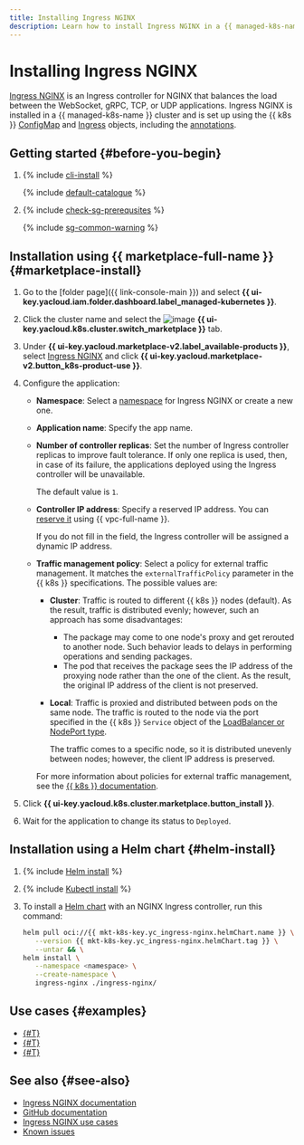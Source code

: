 ```yaml
---
title: Installing Ingress NGINX
description: Learn how to install Ingress NGINX in a {{ managed-k8s-name }} cluster.
---
```


# Installing Ingress NGINX


[Ingress NGINX](https://docs.nginx.com/nginx-ingress-controller/overview/about/) is an Ingress controller for NGINX that balances the load between the WebSocket, gRPC, TCP, or UDP applications. Ingress NGINX is installed in a {{ managed-k8s-name }} cluster and is set up using the {{ k8s }} [ConfigMap](https://docs.nginx.com/nginx-ingress-controller/configuration/global-configuration/configmap-resource/) and [Ingress](https://kubernetes.io/docs/concepts/services-networking/ingress/) objects, including the [annotations](https://docs.nginx.com/nginx-ingress-controller/configuration/ingress-resources/advanced-configuration-with-annotations/).

## Getting started {#before-you-begin}

1. {% include [cli-install](../../../_includes/cli-install.md) %}

   {% include [default-catalogue](../../../_includes/default-catalogue.md) %}

1. {% include [check-sg-prerequsites](../../../_includes/managed-kubernetes/security-groups/check-sg-prerequsites-lvl3.md) %}

   {% include [sg-common-warning](../../../_includes/managed-kubernetes/security-groups/sg-common-warning.md) %}

## Installation using {{ marketplace-full-name }} {#marketplace-install}

1. Go to the [folder page]({{ link-console-main }}) and select **{{ ui-key.yacloud.iam.folder.dashboard.label_managed-kubernetes }}**.
1. Click the cluster name and select the ![image](../../../_assets/console-icons/shopping-cart.svg) **{{ ui-key.yacloud.k8s.cluster.switch_marketplace }}** tab.
1. Under **{{ ui-key.yacloud.marketplace-v2.label_available-products }}**, select [Ingress NGINX](/marketplace/products/yc/ingress-nginx) and click **{{ ui-key.yacloud.marketplace-v2.button_k8s-product-use }}**.
1. Configure the application:

   * **Namespace**: Select a [namespace](../../concepts/index.md#namespace) for Ingress NGINX or create a new one.
   * **Application name**: Specify the app name.
   * **Number of controller replicas**: Set the number of Ingress controller replicas to improve fault tolerance. If only one replica is used, then, in case of its failure, the applications deployed using the Ingress controller will be unavailable.

      The default value is `1`.

   * **Controller IP address**: Specify a reserved IP address. You can [reserve it](../../../vpc/operations/get-static-ip.md) using {{ vpc-full-name }}.

      If you do not fill in the field, the Ingress controller will be assigned a dynamic IP address.

   * **Traffic management policy**: Select a policy for external traffic management. It matches the `externalTrafficPolicy` parameter in the {{ k8s }} specifications. The possible values are:

      * **Cluster**: Traffic is routed to different {{ k8s }} nodes (default). As the result, traffic is distributed evenly; however, such an approach has some disadvantages:

         * The package may come to one node's proxy and get rerouted to another node. Such behavior leads to delays in performing operations and sending packages.
         * The pod that receives the package sees the IP address of the proxying node rather than the one of the client. As the result, the original IP address of the client is not preserved.

      * **Local**: Traffic is proxied and distributed between pods on the same node. The traffic is routed to the node via the port specified in the {{ k8s }} `Service` object of the [LoadBalancer or NodePort type](https://kubernetes.io/docs/concepts/services-networking/service/#publishing-services-service-types).

         The traffic comes to a specific node, so it is distributed unevenly between nodes; however, the client IP address is preserved.

      For more information about policies for external traffic management, see the [{{ k8s }} documentation](https://kubernetes.io/docs/reference/networking/virtual-ips/#external-traffic-policy).

1. Click **{{ ui-key.yacloud.k8s.cluster.marketplace.button_install }}**.
1. Wait for the application to change its status to `Deployed`.

## Installation using a Helm chart {#helm-install}

1. {% include [Helm install](../../../_includes/managed-kubernetes/helm-install.md) %}
1. {% include [Kubectl install](../../../_includes/managed-kubernetes/kubectl-install.md) %}
1. To install a [Helm chart](https://helm.sh/docs/topics/charts/) with an NGINX Ingress controller, run this command:

   ```bash
   helm pull oci://{{ mkt-k8s-key.yc_ingress-nginx.helmChart.name }} \
      --version {{ mkt-k8s-key.yc_ingress-nginx.helmChart.tag }} \
      --untar && \
   helm install \
      --namespace <namespace> \
      --create-namespace \
      ingress-nginx ./ingress-nginx/
   ```

## Use cases {#examples}

* [{#T}](../create-load-balancer-with-ingress-nginx.md)
* [{#T}](../../tutorials/ingress-cert-manager.md)
* [{#T}](../../tutorials/nginx-ingress-certificate-manager.md)

## See also {#see-also}

* [Ingress NGINX documentation](https://docs.nginx.com/nginx-ingress-controller/)
* [GitHub documentation](https://github.com/kubernetes/ingress-nginx)
* [Ingress NGINX use cases](https://github.com/kubernetes/ingress-nginx/tree/main/docs/examples)
* [Known issues](https://github.com/kubernetes/ingress-nginx/issues)
